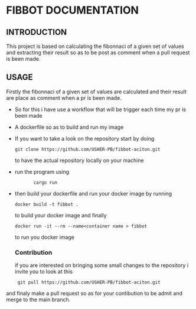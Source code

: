    # FIBBOT DOCUMENTATION

## INTRODUCTION

This project is based on calculating the fibonnaci of a given set of values and extracting their result so as to be post as comment when a pull request is been made.


## USAGE
Firstly the fibonnaci of a given set of values are calculated and their result are place as comment when a pr is been made.

- So for this i have use a workflow that will be trigger each time my pr is been made 
- A dockerfile so as to build and run my image 

- If you want to take a look on the repository  start by doing  

      git clone https://github.com/USHER-PB/fibbot-aciton.git
   
   to have  the actual repository locally on your machine 

-  run the program using 

              cargo run     

- then build your dockerfile and run your docker image by running 

      docker build -t fibbot .
  to build your docker image and finally 

      docker run -it --rm --name<container name > fibbot
  to run you docker image 

  ### Contribution

  if you are interested on bringing some small changes to the repository i invite you to look at this 

       git pull https://github.com/USHER-PB/fibbot-aciton.git



and finaly make a pull request so as for your contibution to be admit and merge to the main branch.
    


